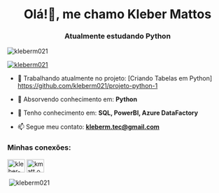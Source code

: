 <h1 align="center">Olá!👋, me chamo Kleber Mattos</h1>
<h3 align="center">Atualmente estudando Python</h3>

<p align="left"> <img src="https://komarev.com/ghpvc/?username=kleberm021&label=Profile%20views&color=0e75b6&style=flat" alt="kleberm021" /> </p>

<p align="left"> <a href="https://github.com/ryo-ma/github-profile-trophy"><img src="https://github-profile-trophy.vercel.app/?username=kleberm021" alt="kleberm021" /></a> </p>

- 🔭 Trabalhando atualmente no projeto: [Criando Tabelas em Python] https://github.com/kleberm021/projeto-python-1

- 🌱 Absorvendo conhecimento em: **Python**

- 💬 Tenho conhecimento em: **SQL, PowerBI, Azure DataFactory**

- 📫 Segue meu contato: **kleberm.tec@gmail.com**

<h3 align="left">Minhas conexões:</h3>
<p align="left">
<a href="https://linkedin.com/in/kleber-mattos-9402b1226" target="blank"><img align="center" src="https://raw.githubusercontent.com/rahuldkjain/github-profile-readme-generator/master/src/images/icons/Social/linked-in-alt.svg" alt="kleber-mattos-9402b1226" height="30" width="40" /></a>
<a href="https://instagram.com/kmatt.os" target="blank"><img align="center" src="https://raw.githubusercontent.com/rahuldkjain/github-profile-readme-generator/master/src/images/icons/Social/instagram.svg" alt="kmatt.os" height="30" width="40" /></a>
</p>

<p>&nbsp;<img align="center" src="https://github-readme-stats.vercel.app/api?username=kleberm021&show_icons=true&locale=en" alt="kleberm021" /> </p>
